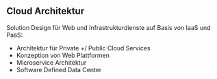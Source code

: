 
## <i class="fa fa-cloud" aria-hidden="true"></i> Cloud Architektur
Solution Design für Web und Infrastrukturdienste auf Basis von IaaS und PaaS:
* Architektur für Private +/ Public Cloud Services
* Konzeption von Web Plattformen
* Microservice Architektur
* Software Defined Data Center